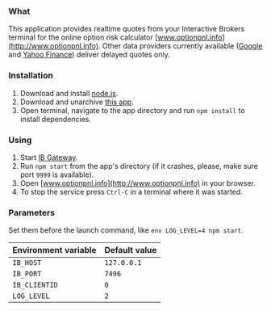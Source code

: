 ### What
This application provides realtime quotes from your Interactive Brokers terminal for the online option risk calculator [www.optionpnl.info](http://www.optionpnl.info). Other data providers currently available ([Google](http://www.google.com/finance) and [Yahoo Finance](http://finance.yahoo.com/)) deliver delayed quotes only.

### Installation

1. Download and install [node.js](http://nodejs.org).
2. Download and unarchive [this app](https://github.com/uqee/mkt-optionpnl-local/archive/master.zip).
3. Open terminal, navigate to the app directory and run `npm install` to install dependencies.

### Using

1. Start [IB Gateway](http://www.interactivebrokers.com/en/software/api/apiguide/api/run_the_api_through_the_ib_gateway.htm).
2. Run `npm start` from the app's directory (if it crashes, please, make sure port `9999` is available).
3. Open [www.optionpnl.info](http://www.optionpnl.info) in your browser.
4. To stop the service press `Ctrl-C` in a terminal where it was started.

### Parameters

Set them before the launch command, like `env LOG_LEVEL=4 npm start`.

| Environment variable | Default value
| --- | ---
| `IB_HOST` | `127.0.0.1`
| `IB_PORT` | `7496`
| `IB_CLIENTID` | `0`
| `LOG_LEVEL` | `2`
